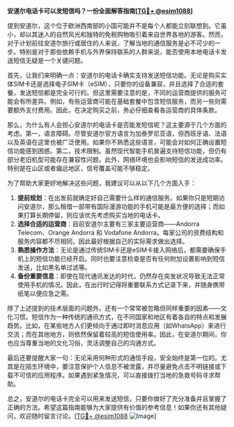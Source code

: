 **安道尔电话卡可以发短信吗？一份全面解答指南[[TG💪+ @esim1088](https://t.me/s/esim1088)]**

提到安道尔，这个位于欧洲西南部的小国可能并不是每个人都能立刻联想到。它虽小，却以其迷人的自然风光和独特的免税购物吸引着来自世界各地的游客。然而，对于计划前往安道尔旅行或居住的人来说，了解当地的通信服务是必不可少的一步。特别是对于那些依赖手机与外界保持联系的人群来说，能否使用本地电话卡发送短信无疑是一个关键问题。

首先，让我们来明确一点：安道尔的电话卡确实支持发送短信功能。无论是购买实体SIM卡还是选择电子SIM卡（eSIM），只要你的设备兼容，并且选择了合适的套餐，发送短信都是完全可行的。但这里需要注意的是，不同的运营商提供的服务可能会有所差异。例如，有些运营商可能在基础套餐中包含短信服务，而另一些则需要额外支付费用。因此，在决定购买之前，务必仔细查看各运营商的具体条款。

那么，为什么有人会担心安道尔的电话卡是否能发短信呢？这主要源于几个方面的考虑。第一，语言障碍。尽管安道尔官方语言为加泰罗尼亚语，但西班牙语、法语以及英语在这里也被广泛使用。如果你不熟悉这些语言，可能会对如何正确设置短信功能感到困惑。第二，技术限制。虽然现代智能手机普遍支持短信功能，但仍有部分老旧机型可能存在兼容性问题。此外，网络环境也会影响短信的发送成功率。特别是在山区或者偏远地区，信号覆盖可能不够稳定。

为了帮助大家更好地解决这些问题，我建议可以从以下几个方面入手：

1. **提前规划**：在出发前就确定好自己需要什么样的通信服务。如果你只是短期访问安道尔，那么租借一部带有国际漫游功能的手机可能是最方便的选择；而如果打算长期停留，则应该优先考虑购买当地的电话卡。
2. **选择合适的运营商**：目前安道尔主要有三家主要运营商——Andorra Telecom、Orange Andorra 和 Vodafone Andorra。每家公司的资费结构和服务内容都不尽相同，因此最好根据自己的实际需求做出选择。
3. **熟悉操作方法**：无论是通过传统SIM卡还是eSIM卡接入网络后，都需要确保手机上的短信功能已经开启。同时也要注意检查是否有任何附加设置影响到短信发送，比如黑名单过滤等。
4. **备份重要信息**：即使在现代通讯发达的时代，仍然存在突发状况导致无法正常使用手机的情况。因此，在出行时记得将重要联系方式记录下来，并随身携带纸笔以便应急之需。

除了上述提到的技术层面的问题外，还有一个常常被忽略但同样重要的因素——文化习惯。短信作为一种传统的通讯方式，在不同国家和地区有着各自的特点和发展趋势。比如，在某些地方人们更倾向于通过即时消息应用（如WhatsApp）来进行交流；而在其他地方，则依然保留着较高的短信使用率。因此，在安道尔期间，你也应当尊重当地的文化习俗，灵活调整自己的沟通方式。

最后还要提醒大家一句：无论采用何种形式的通信手段，安全始终是第一位的。尤其是在陌生环境中，要注意保护个人信息不被泄露，并尽量避免点击不明链接或下载不可信的应用程序。如果遇到紧急情况，可以直接拨打当地的急救号码寻求帮助。

总之，安道尔的电话卡完全可以用来发送短信，只要你做好了充分准备并且掌握了正确的方法。希望这篇指南能够为大家提供有价值的参考信息！如果你还有其他疑问，欢迎随时留言讨论。[[TG💪+ @esim1088](https://t.me/s/esim1088) ![Image](https://i.postimg.cc/4NQfJmqS/Snipaste-2025-05-13-00-14-12.png)]
